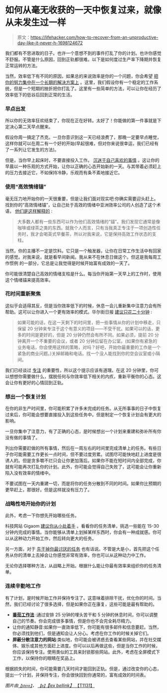 # 如何从毫无收获的一天中恢复过来，就像从未发生过一样

> 原文：<https://lifehacker.com/how-to-recover-from-an-unproductive-day-like-it-never-h-1698124672>

我们都有不思进取的日子。也许一个意想不到的事件打乱了你的计划。也许你感觉不舒服。不管是什么原因，回到正轨都很难。以下是如何度过生产率下降期并恢复正常运转的方法。



当然，效率低下有不同的原因，如果总的来说效率是你的一个问题，你会希望 [把你的努力集中在一个长期的解决方案上](https://lifehacker.com/hack-your-life-in-one-day-a-beginners-guide-to-enhance-5969129) 。这里，我们假设你有一个稳定的工作系统，但是一个短期的挫折把你打乱了。这里有一些简单的方法，可以让你在经历了效率低下的低谷后回到正常的生活。

### 早点出发

所以你的无效率狂欢结束了，你现在正在好转。太好了！你能做的第一件事就是下定决心第二天早点醒来。

假设你周一搞定了杰克。一旦你意识到这一天已经浪费了，那晚一定要早点睡觉，这样你就可以在周二有一个好的开始(早起很难，但对你来说很幸运，我们已经有了一系列让它发生的方法)。

但是，当你早上起床时，不要直接投入工作。 [沉迷于自己喜欢的事情](http://lifehacker.com/start-your-day-off-right-by-indulging-in-something-you-1696585725) 。这让你的早晨以一种乐观的方式开始，让你以正确的心态开始新的一天。与其带着必须赶上的压力去接近它，不如保持冷静，乐观而有条不紊地接近它。

### 使用“高效情绪锚”

毫无压力地开始你的一天很重要，但是让我们面对现实吧:你确实需要迎头赶上。找到你的“高效情绪锚”，让自己处于高效的情绪中亚洲效率公司的人创造了这个术语， [他们是这样解释的](http://www.asianefficiency.com/productivity/how-to-handle-unproductive-days/) :

> 大多数人都有一些东西可以作为他们高效情绪的“锚”。我们发现它通常是像咖啡或绿茶之类的东西。就我个人而言，只有当我真正专注于一项创造性任务时，我才会喝英式早餐茶，所以对我来说，它是保持高效工作状态的支柱。

当然，你的主播不一定是饮料。它只是一个触发器，让你在日常工作生活中有回家的感觉。对我来说，就是看早间新闻。我从来不在休息日做这个。但这是我每周工作惯例 的一部分，它总是让我觉得是时候开始富有成效的一天了。

你可能很清楚自己高效的情绪支柱是什么。每当你开始第一天早上的工作时，使用这个情绪锚来提高效率。

### 花时间重新聚焦

这似乎会适得其反，但是当你效率低下的时候，休息一会儿重新集中注意力会有所帮助。这可以让你进入一个更有效率的模式。华尔街日报 [建议只花二十分钟](http://www.wsj.com/articles/SB10001424052970204770404577082532864410386) :

> 如果可能的话，在这一天剩下的时间里，把一些事情从你的计划中移走，只保留 20 分钟来专注于这个有意义的项目——不受干扰。如果可以的话，更多的时间是更好的，但是 20 分钟仍然会有所不同。如果必须，提前 20 分钟离开一个不重要的会议，或者 20 分钟后留在办公室。(如果你有紧急的业务电话，你会使用这样的策略，对吗？好吧，开始你最重要的工作是一个紧急的商业问题。)关掉邮箱和电话。找一个没人能找到你的空会议室或小隔间。

我们已经谈过 [专注](http://lifehacker.com/how-to-rebuild-your-attention-span-and-focus-5596964) 的重要性，所以这个提示应该有道理。在这 20 分钟里，你可以想想你需要做什么，摆脱任何与你效率低下相关的内疚，重新平衡你的心态。这会让你有更好的心情回到正轨。

### 想出一个恢复计划

在你的非生产时间里，你可能积累了许多未完成的任务。从无所事事的日子中恢复过来后，你可能会想要直接投入到这些任务中。但是制定一个恢复计划会有更大的影响。

一旦你集中了注意力，有了正确的心态，是时候想出一个计划来重建和弥补所有你没有做的事情了。

列出你需要赶做的所有事情，然后在一周左右的时间里完成清单上的任务。有些日子你可能需要工作更长一点时间，但不要过度劳累。试图尽可能快地赶上进度是很诱人的。但是贪多嚼不烂只会让你更加落后。如果你不能在短时间内全部完成，你就有可能再次打乱你的计划。此外，你可能会觉得自己失败了，这可能会让你重新陷入没有效率的情绪中。

不要试图在一天内重建一切，而是将你的任务分散到不同的时间。如果你比预期的更早赶上，那很好。但是这样就没有压力了。

### 战略性地开始你的计划

此外，考虑一下你想先开始哪些任务。

科技网站 Gigaom [建议你从小处着手](https://gigaom.com/2008/07/18/5-ways-to-rescue-unproductive-day/) 。看看你的任务清单，挑选一些能在 15-30 分钟内完成的事情。当你能够从清单上划掉某样东西时，你会有一种成就感。你可以从这种动力开始工作，然后转向更大的任务。

另一方面，对于 [先干掉你最讨厌的任务](https://lifehacker.com/start-work-fresh-tomorrow-by-slaying-your-most-unpleasa-5504649) 也有话说。不管是大是小，首先把这个任务从你的清单上去掉会让你感觉非常有效率，你也可以从这种动力中工作。

无论你选择哪种方法，从战略上开始。根据什么能让你最有效率来组织你的任务清单。

### 连续辛勤地工作

有了计划，是时候开始工作并保持专注了。这意味着排除干扰，优化你的时间。当然，我们已经讨论了很多选择，但是如果你正在康复，这些可能是最有帮助的。

*   [**番茄工作法**](http://lifehacker.com/productivity-101-a-primer-to-the-pomodoro-technique-1598992730) :通过安排 25 分钟的埋头苦干和 5 分钟的休息时间，你可以调整自己的节奏。你会完成很多事情，但是你也不会完全耗尽精力。
*   让你的通知静音:如果你一直效率低下，你可能有很多邮件和信息要赶。当然，你必须找到他们，但是通知会让人分心。考虑在你工作的时候关掉它们。
*   **屏蔽分散注意力的网站**:类似地，你可能会被诱惑去查看某些网站，并在社交媒体、娱乐或其他方面赶上进度。你可以以后再做这些，但是当你工作的时候，你应该保持专注。使用类似的工具来封锁那些网站。此外，考虑在全屏模式下工作，以保持你的眼睛在奖品上。

根据损失的时间，你可能需要几天时间才能回到正轨。但是，通过改变你的心态，提出一个计划，并保持专注，你会很快回到你通常的，富有成效的时间表。

*图片由*[<small>*【stere】*</small>](https://openclipart.org/detail/22099/bored-avatar)*，* [<small>*【a】*</small>](https://www.flickr.com/photos/zbellink/5939433374/in/photolist-a3R9BG-747P1t-747NKD-bAybyC-bAybPo-bPsQrk-74bJL9-bPsQ8p-83C9E-9Q8ip7-mwtiw-iMWRaW-8jqcxZ-zV4Mb-6Dp8NB-rRpmAh-6fSNKq-7Cy7jP-6fNCyF-bBmd4y-6fSXcE-m5gvfz-6fNCrV-m5gsf6-6fSSyE-6fSNBA-6fNDGX-8MmJkq-6fNEpF-6fSNzy-6fSWMq-6fNFPt-6fNEPP-dcaAXA-ajtLRr-4V57er-6fNEGM-mp7sDe-82633F-dGdef6-9rVAzb-98GH3z-8Aqp48-6RwoDN-6ZHimY-4eVJPB-683LpU-8Atq7C-7iuZ64-azzGWT)[*【lex bellink】* 【T1131】](https://www.flickr.com/photos/zbellink/5939433374/in/photolist-a3R9BG-747P1t-747NKD-bAybyC-bAybPo-bPsQrk-74bJL9-bPsQ8p-83C9E-9Q8ip7-mwtiw-iMWRaW-8jqcxZ-zV4Mb-6Dp8NB-rRpmAh-6fSNKq-7Cy7jP-6fNCyF-bBmd4y-6fSXcE-m5gvfz-6fNCrV-m5gsf6-6fSSyE-6fSNBA-6fNDGX-8MmJkq-6fNEpF-6fSNzy-6fSWMq-6fNFPt-6fNEPP-dcaAXA-ajtLRr-4V57er-6fNEGM-mp7sDe-82633F-dGdef6-9rVAzb-98GH3z-8Aqp48-6RwoDN-6ZHimY-4eVJPB-683LpU-8Atq7C-7iuZ64-azzGWT)